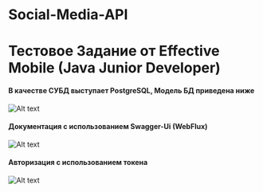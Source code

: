 # Social-Media-API
# Тестовое Задание от Effective Mobile (Java Junior Developer)


#### В качестве СУБД выступает PostgreSQL, Модель БД приведена ниже
![Alt text](https://imgur.com/a/dcZfhAI)

#### Документация с использованием Swagger-Ui (WebFlux)
![Alt text](https://imgur.com/a/6yAeWa6)

#### Авторизация с использованием токена
![Alt text](https://imgur.com/a/ZaaKA6a)
